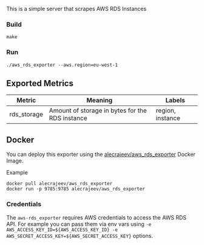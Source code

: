 This is a simple server that scrapes AWS RDS Instances

### Build
```
make
```

### Run
```
./aws_rds_exporter --aws.region=eu-west-1
```

## Exported Metrics

| Metric                              | Meaning                                                                                              | Labels                                        |
| ----------------------------------- | ---------------------------------------------------------------------------------------------------- | --------------------------------------------- |
| rds_storage                           | Amount of storage in bytes for the RDS instance     | region, instance |

## Docker
You can deploy this exporter using the [alecrajeev/aws_rds_exporter](https://hub.docker.com/r/alecrajeev/aws_rds_exporter/) Docker Image.

Example
```
docker pull alecrajeev/aws_rds_exporter
docker run -p 9785:9785 alecrajeev/aws_rds_exporter
```

### Credentials
The `aws-rds_exporter` requires AWS credentials to access the AWS RDS API. For example you can pass them via env vars using `-e AWS_ACCESS_KEY_ID=${AWS_ACCESS_KEY_ID} -e AWS_SECRET_ACCESS_KEY=${AWS_SECRET_ACCESS_KEY}` options.

